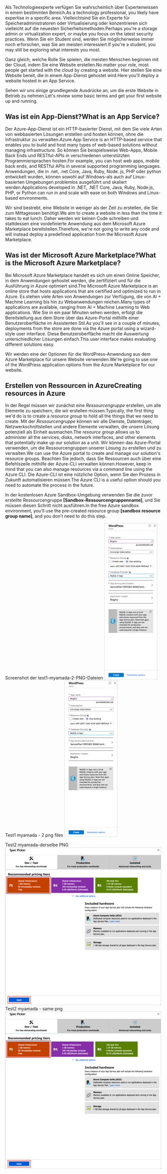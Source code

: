 <span data-ttu-id="01fc9-101">Als Technologieexperte verfügen Sie wahrscheinlich über Expertenwissen in einem bestimmten Bereich.</span><span class="sxs-lookup"><span data-stu-id="01fc9-101">As a technology professional, you likely have expertise in a specific area.</span></span> <span data-ttu-id="01fc9-102">Vielleichtsind Sie ein Experte für Speicheradministratoren oder Virtualisierung oder konzentrieren sich vielleicht auf die neuesten Sicherheitsmethoden.</span><span class="sxs-lookup"><span data-stu-id="01fc9-102">Perhaps you're a storage admin or virtualization expert, or maybe you focus on the latest security practices.</span></span> <span data-ttu-id="01fc9-103">Wenn Sie ein Student sind, werden Sie möglicherweise immer noch erforschen, was Sie am meisten interessiert.</span><span class="sxs-lookup"><span data-stu-id="01fc9-103">If you're a student, you may still be exploring what interests you most.</span></span>

<span data-ttu-id="01fc9-104">Ganz gleich, welche Rolle Sie spielen, die meisten Menschen beginnen mit der Cloud, indem Sie eine Website erstellen.</span><span class="sxs-lookup"><span data-stu-id="01fc9-104">No matter your role, most people get started with the cloud by creating a website.</span></span> <span data-ttu-id="01fc9-105">Hier stellen Sie eine Website bereit, die in einem App-Dienst gehostet wird.</span><span class="sxs-lookup"><span data-stu-id="01fc9-105">Here you'll deploy a website hosted in an App Service.</span></span>

<span data-ttu-id="01fc9-106">Sehen wir uns einige grundlegende Ausdrücke an, um die erste Website in Betrieb zu nehmen.</span><span class="sxs-lookup"><span data-stu-id="01fc9-106">Let's review some basic terms and get your first website up and running.</span></span>

## <a name="what-is-an-app-service"></a><span data-ttu-id="01fc9-107">Was ist ein App-Dienst?</span><span class="sxs-lookup"><span data-stu-id="01fc9-107">What is an App Service?</span></span>

<span data-ttu-id="01fc9-108">Der Azure-App-Dienst ist ein HTTP-basierter Dienst, mit dem Sie viele Arten von webbasierten Lösungen erstellen und hosten können, ohne die Infrastruktur zu verwalten.</span><span class="sxs-lookup"><span data-stu-id="01fc9-108">Azure App Service is an HTTP-based service that enables you to build and host many types of web-based solutions without managing infrastructure.</span></span> <span data-ttu-id="01fc9-109">So können Sie beispielsweise Web-Apps, Mobile Back Ends und RESTful-APIs in verschiedenen unterstützten Programmiersprachen hosten.</span><span class="sxs-lookup"><span data-stu-id="01fc9-109">For example, you can host web apps, mobile back ends, and RESTful APIs in several supported programming languages.</span></span> <span data-ttu-id="01fc9-110">Anwendungen, die in .net, .net Core, Java, Ruby, Node. js, PHP oder python entwickelt wurden, können sowohl auf Windows-als auch auf Linux-basierten Umgebungen problemlos ausgeführt und skaliert werden.</span><span class="sxs-lookup"><span data-stu-id="01fc9-110">Applications developed in .NET, .NET Core, Java, Ruby, Node.js, PHP, or Python can run in and scale with ease on both Windows and Linux-based environments.</span></span>

<span data-ttu-id="01fc9-111">Wir sind bestrebt, eine Website in weniger als der Zeit zu erstellen, die Sie zum Mittagessen benötigt.</span><span class="sxs-lookup"><span data-stu-id="01fc9-111">We aim to create a website in less than the time it takes to eat lunch.</span></span> <span data-ttu-id="01fc9-112">Daher werden wir keinen Code schreiben und stattdessen eine vordefinierte Anwendung aus dem Microsoft Azure Marketplace bereitstellen.</span><span class="sxs-lookup"><span data-stu-id="01fc9-112">Therefore, we're not going to write any code and will instead deploy a predefined application from the Microsoft Azure Marketplace.</span></span>

## <a name="what-is-the-microsoft-azure-marketplace"></a><span data-ttu-id="01fc9-113">Was ist der Microsoft Azure Marketplace?</span><span class="sxs-lookup"><span data-stu-id="01fc9-113">What is the Microsoft Azure Marketplace?</span></span>

<span data-ttu-id="01fc9-114">Bei Microsoft Azure Marketplace handelt es sich um einen Online Speicher, in dem Anwendungen gehostet werden, die zertifiziert und für die Ausführung in Azure optimiert sind.</span><span class="sxs-lookup"><span data-stu-id="01fc9-114">The Microsoft Azure Marketplace is an online store that hosts applications that are certified and optimized to run in Azure.</span></span> <span data-ttu-id="01fc9-115">Es stehen viele Arten von Anwendungen zur Verfügung, die von AI + Machine Learning bis hin zu Webanwendungen reichen.</span><span class="sxs-lookup"><span data-stu-id="01fc9-115">Many types of applications are available, ranging from AI + Machine Learning to Web applications.</span></span> <span data-ttu-id="01fc9-116">Wie Sie in ein paar Minuten sehen werden, erfolgt die Bereitstellung aus dem Store über das Azure-Portal mithilfe einer Benutzeroberfläche im Assistenten Stil.</span><span class="sxs-lookup"><span data-stu-id="01fc9-116">As you'll see in a couple of minutes, deployments from the store are done via the Azure portal using a wizard-style user interface.</span></span> <span data-ttu-id="01fc9-117">Diese Benutzeroberfläche macht die Auswertung unterschiedlicher Lösungen einfach.</span><span class="sxs-lookup"><span data-stu-id="01fc9-117">This user interface makes evaluating different solutions easy.</span></span>

<span data-ttu-id="01fc9-118">Wir werden eine der Optionen für die WordPress-Anwendung aus dem Azure Marketplace für unsere Website verwenden.</span><span class="sxs-lookup"><span data-stu-id="01fc9-118">We're going to use one of the WordPress application options from the Azure Marketplace for our website.</span></span>

## <a name="creating-resources-in-azure"></a><span data-ttu-id="01fc9-119">Erstellen von Ressourcen in Azure</span><span class="sxs-lookup"><span data-stu-id="01fc9-119">Creating resources in Azure</span></span>

<span data-ttu-id="01fc9-120">In der Regel müssen wir zunächst eine *Ressourcengruppe* erstellen, um alle Elemente zu speichern, die wir erstellen müssen.</span><span class="sxs-lookup"><span data-stu-id="01fc9-120">Typically, the first thing we'd do is to create a *resource group* to hold all the things that we need to create.</span></span> <span data-ttu-id="01fc9-121">Mit der *Ressourcengruppe* können wir alle Dienste, Datenträger, Netzwerkschnittstellen und andere Elemente verwalten, die unsere Lösung potenziell als Einheit ausmachen.</span><span class="sxs-lookup"><span data-stu-id="01fc9-121">The *resource group* allows us to administer all the services, disks, network interfaces, and other elements that potentially make up our solution as a unit.</span></span> <span data-ttu-id="01fc9-122">Wir können das Azure-Portal verwenden, um die Ressourcengruppen unserer Lösung zu erstellen und zu verwalten.</span><span class="sxs-lookup"><span data-stu-id="01fc9-122">We can use the Azure portal to create and manage our solution's resource groups.</span></span> <span data-ttu-id="01fc9-123">Beachten Sie jedoch, dass Sie Ressourcen auch über eine Befehlszeile mithilfe der Azure-CLI verwalten können.</span><span class="sxs-lookup"><span data-stu-id="01fc9-123">However, keep in mind that you can also manage resources via a command line using the Azure CLI.</span></span> <span data-ttu-id="01fc9-124">Die Azure-CLI ist eine nützliche Option, wenn Sie den Prozess in Zukunft automatisieren müssen.</span><span class="sxs-lookup"><span data-stu-id="01fc9-124">The Azure CLI is a useful option should you need to automate the process in the future.</span></span>

<span data-ttu-id="01fc9-125">In der kostenlosen Azure Sandbox-Umgebung verwenden Sie die zuvor erstellte Ressourcengruppe **<rgn>[Sandbox-Ressourcengruppenname]</rgn>**, und Sie müssen diesen Schritt nicht ausführen.</span><span class="sxs-lookup"><span data-stu-id="01fc9-125">In the free Azure sandbox environment, you'll use the pre-created resource group **<rgn>[sandbox resource group name]</rgn>**, and you don't need to do this step.</span></span>

<span data-ttu-id="01fc9-126">Screenshot der test1-myamada-2-PNG-Dateien [ ![mit Konfigurationsinformationen zum App-Dienst](../media/4-config-info-create.png)](../media/4-config-info-create-expanded.png#lightbox)</span><span class="sxs-lookup"><span data-stu-id="01fc9-126">Test1 myamada - 2 png files [![Screenshot showing app service configuration information](../media/4-config-info-create.png)](../media/4-config-info-create-expanded.png#lightbox)</span></span>

<span data-ttu-id="01fc9-127">Test2 myamada-derselbe PNG [ ![-Screenshot mit dem App-Service Plan "Pricing-Tier"-Bereich mit ausgewähltem Abschnitt "dev/Test" und hervorgehobener und ausgewählter "kostenloser F1-Ebene"](../media/4-select-pricing-tier.png)](../media/4-select-pricing-tier.png#lightbox)</span><span class="sxs-lookup"><span data-stu-id="01fc9-127">Test2 myamada - same png [![Screenshot showing the App Service Plan Pricing Tier panel with the Dev/Test section selected and the free F1 tier highlighted and chosen to apply](../media/4-select-pricing-tier.png)](../media/4-select-pricing-tier.png#lightbox)</span></span>
